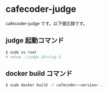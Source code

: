 # cafecoder-judge
cafecoder-judge です。以下備忘録です。

## judge 起動コマンド
```sh
$ sudo su root
# nohup ./judge 2&>>log &
```

## docker build コマンド
```sh
$ sudo docker build -t cafecoder:<version> .
```